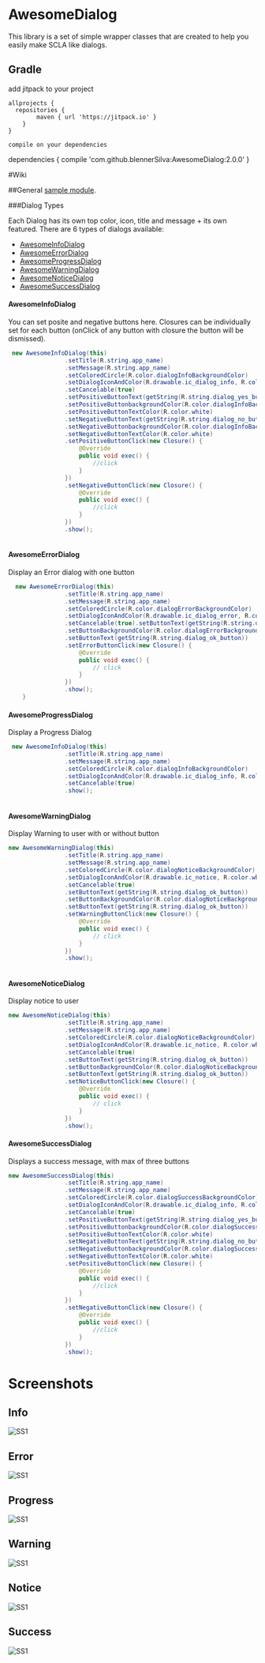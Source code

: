 # AwesomeDialog

This library is a set of simple wrapper classes that are created to help you easily make SCLA like dialogs.

## Gradle

add jitpack to your project

```
allprojects {
  repositories {
		maven { url 'https://jitpack.io' }
	}
}
```  

``` 
compile on your dependencies
```
dependencies {
	compile 'com.github.blennerSilva:AwesomeDialog:2.0.0'
}

#Wiki

##General
[sample module](https://github.com/blennerSilva/AwesomeDialog/tree/master/app/src/main/java/com/awesomedialog/blennersilva/awesomedialog).

###Dialog Types

Each Dialog has its own top color, icon, title and message + its own featured. There are 6 types of dialogs available:
* [AwesomeInfoDialog](#awesomeinfodialog)
* [AwesomeErrorDialog](#awesomeerrordialog)
* [AwesomeProgressDialog](#awesomeprogressdialog)
* [AwesomeWarningDialog](#awesomewarningdialog)
* [AwesomeNoticeDialog](#awesomenoticedialog)
* [AwesomeSuccessDialog](#awesomesuccessdialog)

#### AwesomeInfoDialog
You can set posite and negative buttons here. Closures can be individually set for each button (onClick of any
button with closure the button will be dismissed).

```java
 new AwesomeInfoDialog(this)
                .setTitle(R.string.app_name)
                .setMessage(R.string.app_name)
                .setColoredCircle(R.color.dialogInfoBackgroundColor)
                .setDialogIconAndColor(R.drawable.ic_dialog_info, R.color.white)
                .setCancelable(true)
                .setPositiveButtonText(getString(R.string.dialog_yes_button))
                .setPositiveButtonbackgroundColor(R.color.dialogInfoBackgroundColor)
                .setPositiveButtonTextColor(R.color.white)
                .setNegativeButtonText(getString(R.string.dialog_no_button))
                .setNegativeButtonbackgroundColor(R.color.dialogInfoBackgroundColor)
                .setNegativeButtonTextColor(R.color.white)
                .setPositiveButtonClick(new Closure() {
                    @Override
                    public void exec() {
                        //click
                    }
                })
                .setNegativeButtonClick(new Closure() {
                    @Override
                    public void exec() {
                        //click
                    }
                })
                .show();
                
```
#### AwesomeErrorDialog
Display an Error dialog with one button

```java
  new AwesomeErrorDialog(this)
                .setTitle(R.string.app_name)
                .setMessage(R.string.app_name)
                .setColoredCircle(R.color.dialogErrorBackgroundColor)
                .setDialogIconAndColor(R.drawable.ic_dialog_error, R.color.white)
                .setCancelable(true).setButtonText(getString(R.string.dialog_ok_button))
                .setButtonBackgroundColor(R.color.dialogErrorBackgroundColor)
                .setButtonText(getString(R.string.dialog_ok_button))
                .setErrorButtonClick(new Closure() {
                    @Override
                    public void exec() {
                        // click
                    }
                })
                .show();
    }
```
#### AwesomeProgressDialog
Display a Progress Dialog

```java
 new AwesomeInfoDialog(this)
                .setTitle(R.string.app_name)
                .setMessage(R.string.app_name)
                .setColoredCircle(R.color.dialogInfoBackgroundColor)
                .setDialogIconAndColor(R.drawable.ic_dialog_info, R.color.white)
                .setCancelable(true)
                .show();
                
```
#### AwesomeWarningDialog
Display Warning to user with or without button

```java
new AwesomeWarningDialog(this)
                .setTitle(R.string.app_name)
                .setMessage(R.string.app_name)
                .setColoredCircle(R.color.dialogNoticeBackgroundColor)
                .setDialogIconAndColor(R.drawable.ic_notice, R.color.white)
                .setCancelable(true)
                .setButtonText(getString(R.string.dialog_ok_button))
                .setButtonBackgroundColor(R.color.dialogNoticeBackgroundColor)
                .setButtonText(getString(R.string.dialog_ok_button))
                .setWarningButtonClick(new Closure() {
                    @Override
                    public void exec() {
                        // click
                    }
                })
                .show();
                
```
#### AwesomeNoticeDialog
Display notice to user 

```java
new AwesomeNoticeDialog(this)
                .setTitle(R.string.app_name)
                .setMessage(R.string.app_name)
                .setColoredCircle(R.color.dialogNoticeBackgroundColor)
                .setDialogIconAndColor(R.drawable.ic_notice, R.color.white)
                .setCancelable(true)
                .setButtonText(getString(R.string.dialog_ok_button))
                .setButtonBackgroundColor(R.color.dialogNoticeBackgroundColor)
                .setButtonText(getString(R.string.dialog_ok_button))
                .setNoticeButtonClick(new Closure() {
                    @Override
                    public void exec() {
                        // click
                    }
                })
                .show();
```

#### AwesomeSuccessDialog
Displays a success message, with max of three buttons

```java 
new AwesomeSuccessDialog(this)
                .setTitle(R.string.app_name)
                .setMessage(R.string.app_name)
                .setColoredCircle(R.color.dialogSuccessBackgroundColor)
                .setDialogIconAndColor(R.drawable.ic_dialog_info, R.color.white)
                .setCancelable(true)
                .setPositiveButtonText(getString(R.string.dialog_yes_button))
                .setPositiveButtonbackgroundColor(R.color.dialogSuccessBackgroundColor)
                .setPositiveButtonTextColor(R.color.white)
                .setNegativeButtonText(getString(R.string.dialog_no_button))
                .setNegativeButtonbackgroundColor(R.color.dialogSuccessBackgroundColor)
                .setNegativeButtonTextColor(R.color.white)
                .setPositiveButtonClick(new Closure() {
                    @Override
                    public void exec() {
                        //click
                    }
                })
                .setNegativeButtonClick(new Closure() {
                    @Override
                    public void exec() {
                        //click
                    }
                })
                .show();
```

# Screenshots

## Info
![SS1](https://github.com/blennerSilva/AwesomeDialog/blob/master/awesomedialoglib/extras/screenshots/info.png "Info")

## Error
![SS1](https://github.com/blennerSilva/AwesomeDialog/blob/master/awesomedialoglib/extras/screenshots/error.png "Error")

## Progress
![SS1](https://github.com/blennerSilva/AwesomeDialog/blob/master/awesomedialoglib/extras/screenshots/progress.png "Progress")

## Warning
![SS1](https://github.com/blennerSilva/AwesomeDialog/blob/master/awesomedialoglib/extras/screenshots/warning.png "Warning")

## Notice
![SS1](https://github.com/blennerSilva/AwesomeDialog/blob/master/awesomedialoglib/extras/screenshots/notice.png "Notice")

## Success
![SS1](https://github.com/blennerSilva/AwesomeDialog/blob/master/awesomedialoglib/extras/screenshots/success.png "Success")
